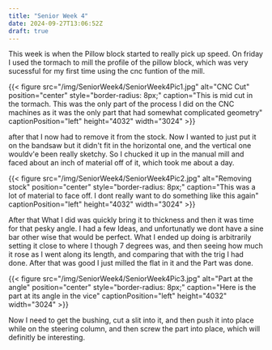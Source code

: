 ```yaml
---
title: "Senior Week 4"
date: 2024-09-27T13:06:52Z
draft: true
---
```


This week is when the Pillow block started to really pick up speed. On friday I used the tormach to mill the profile of the pillow block, which was very sucessful for my first time using the cnc funtion of the mill.

{{< figure src="/img/SeniorWeek4/SeniorWeek4Pic1.jpg" alt="CNC Cut" position="center" style="border-radius: 8px;" caption="This is mid cut in the tormach. This was the only part of the process I did on the CNC machines as it was the only part that had somewhat complicated geometry" captionPosition="left" height="4032" width="3024" >}}

after that I now had to remove it from the stock. Now I wanted to just put it on the bandsaw but it didn't fit in the horizontal one, and the vertical one wouldv'e been really sketchy. So I chucked it up in the manual mill and faced about an inch of material off of it, which took me about a day. 

{{< figure src="/img/SeniorWeek4/SeniorWeek4Pic2.jpg" alt="Removing stock" position="center" style="border-radius: 8px;" caption="This was a lot of material to face off. I dont really want to do something like this again" captionPosition="left" height="4032" width="3024" >}}

After that What I did was quickly bring it to thickness and then it was time for that pesky angle. I had a few Ideas, and unfortunatly we dont have a sine bar other wise that would be perfect. What I ended up doing is arbitrarily setting it close to where I though 7 degrees was, and then seeing how much it rose as I went along its length, and comparing that with the trig I had done. After that was good I just milled the flat in it and the Part was done.

{{< figure src="/img/SeniorWeek4/SeniorWeek4Pic3.jpg" alt="Part at the angle" position="center" style="border-radius: 8px;" caption="Here is the part at its angle in the vice" captionPosition="left" height="4032" width="3024" >}}

Now I need to get the bushing, cut a slit into it, and then push it into place while on the steering column, and then screw the part into place, which will definitly be interesting.